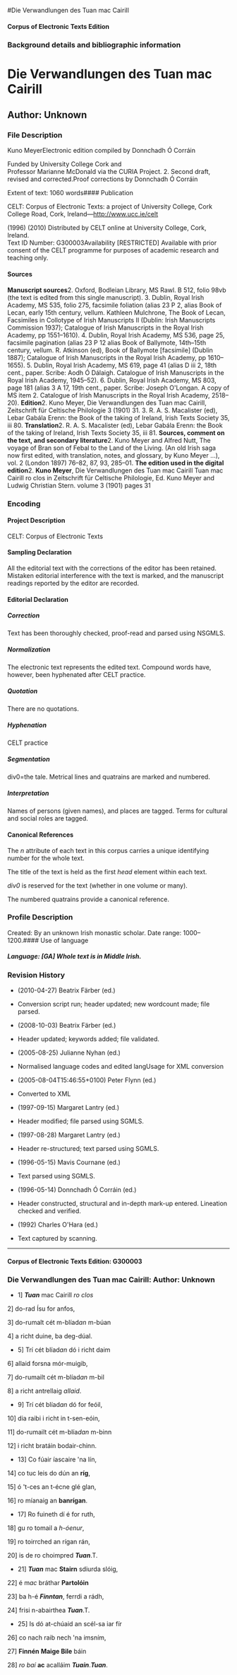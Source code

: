 

#Die Verwandlungen des Tuan mac Cairill


<!-- // 
 function footNote(link) {
 openpopup = window.open(link,"openpopup","width=512,height=128,left=256,top=256,resizable=no,scrollbars=1,menubar=1,statusbar=0,toolbar=0");
}
// -->



#### Corpus of Electronic Texts Edition


### Background details and bibliographic information


Die Verwandlungen des Tuan mac Cairill
======================================


Author: Unknown
---------------


### File Description

Kuno MeyerElectronic edition compiled by Donnchadh Ó Corráin

Funded by University College Cork and  
Professor Marianne McDonald via the CURIA Project. 2. Second draft, revised and corrected.Proof corrections by Donnchadh Ó Corráin

Extent of text: 1060 words#### Publication


CELT: Corpus of Electronic Texts: a project of University College, Cork  
College Road, Cork, Ireland—http://www.ucc.ie/celt

 (1996) (2010) Distributed by CELT online at University College, Cork, Ireland.  
Text ID Number: G300003Availability [RESTRICTED] 
Available with prior consent of the CELT programme for purposes of
academic research and teaching only.


#### Sources


**Manuscript sources**2. Oxford, Bodleian Library, MS Rawl. B 512, folio 98vb (the text is edited from this single manuscript).
3. Dublin, Royal Irish Academy, MS 535, folio 275, facsimile foliation (alias 23 P 2, alias Book of Lecan, early 15th century, vellum. Kathleen Mulchrone, The Book of Lecan, Facsimiles in Collotype of Irish Manuscripts II (Dublin: Irish Manuscripts Commission 1937); Catalogue of Irish Manuscripts in the Royal Irish Academy, pp 1551–1610).
4. Dublin, Royal Irish Academy, MS 536, page 25, facsimile pagination (alias 23 P 12 alias Book of Ballymote, 14th–15th century, vellum. R. Atkinson (ed), Book of Ballymote [facsimile] (Dublin 1887); Catalogue of Irish Manuscripts in the Royal Irish Academy, pp 1610–1655).
5. Dublin, Royal Irish Academy, MS 619, page 41 (alias D iii 2, 18th cent., paper. Scribe: Aodh Ó Dálaigh. Catalogue of Irish
Manuscripts in the Royal Irish Academy, 1945–52).
6. Dublin, Royal Irish Academy, MS 803, page 181 (alias 3 A 17, 19th cent., paper. Scribe: Joseph O'Longan. A copy of MS item 2. Catalogue
of Irish Manuscripts in the Royal Irish Academy, 2518–20).
**Edition**2. Kuno Meyer, Die Verwandlungen des Tuan mac Cairill, Zeitschrift für Celtische Philologie 3 (1901) 31.
3. R. A. S. Macalister (ed), Lebar Gabála Erenn: the
Book of the taking of Ireland, Irish Texts Society 35, iii 80.
**Translation**2. R. A. S. Macalister (ed), Lebar Gabála Erenn: the Book of the taking of Ireland, Irish Texts Society 35, iii 81.
**Sources, comment on the text, and secondary literature**2. Kuno Meyer and Alfred Nutt, The voyage of Bran son of Febal to the Land of the Living. (An old Irish saga now first edited, with translation, notes, and glossary, by Kuno Meyer ...), vol. 2 (London 1897) 76–82, 87, 93, 285–01.
**The edition used in the digital edition**2. **Kuno Meyer**, Die Verwandlungen des Tuan mac Cairill Tuan mac Cairill ro clos in Zeitschrift für Celtische Philologie, Ed. Kuno Meyer and Ludwig Christian Stern. volume 3 (1901) pages 31

### Encoding


#### Project Description


CELT: Corpus of Electronic Texts


#### Sampling Declaration


All the editorial text with the corrections of the editor has been
retained. Mistaken editorial interference with the text is marked, and
the manuscript readings reported by the editor are recorded.


#### Editorial Declaration


##### Correction


Text has been thoroughly checked, proof-read and parsed using
NSGMLS.


##### Normalization


The electronic text represents the edited text. Compound words
have, however, been hyphenated after CELT practice.


##### Quotation


There are no quotations.


##### Hyphenation


CELT practice


##### Segmentation


div0=the tale. Metrical lines and quatrains are
marked and numbered.


##### Interpretation


Names of persons (given names), and places are tagged. Terms for
cultural and social roles are tagged.


#### Canonical References


The *n* attribute of each text in this corpus carries a
unique identifying number for the whole text.


 The title of the text is held as the first *head*
element within each text.


 *div0* is reserved for the
text (whether in one volume or many).


The numbered quatrains provide a canonical reference.


### Profile Description


Created: By an unknown Irish monastic scholar.
 Date range: 1000–1200.#### Use of language


##### Language: [GA] Whole text is in Middle Irish.


### Revision History


* (2010-04-27) Beatrix Färber (ed.)

* Conversion script run; header updated; new wordcount made; file parsed.
* (2008-10-03) Beatrix Färber (ed.)

* Header updated; keywords added; file validated.
* (2005-08-25) Julianne Nyhan (ed.)

* Normalised language codes and edited langUsage for XML conversion
* (2005-08-04T15:46:55+0100) Peter Flynn (ed.)

* Converted to XML
* (1997-09-15) Margaret Lantry (ed.)

* Header modified; file parsed using SGMLS.
* (1997-08-28) Margaret Lantry (ed.)

* Header re-structured; text parsed using SGMLS.
* (1996-05-15) Mavis Cournane (ed.)

* Text parsed using SGMLS.
* (1996-05-14) Donnchadh Ó Corráin (ed.)

* Header constructed, structural and in-depth mark-up entered.
Lineation checked and verified.
* (1992) Charles O'Hara (ed.)

* Text captured by scanning.




---


#### Corpus of Electronic Texts Edition: G300003


### Die Verwandlungen des Tuan mac Cairill: Author: Unknown


- 1] ***Tuan*** mac
Cairill *ro clos*
  
2] do-rad Ísu for
anfos,
  
3] do-rumalt cét
m-blíad*an* m-búan
  
4] a richt duine, ba deg-dúal.

- 5] Trí cét
blíad*an* dó i richt daim
  
6] allaid forsna mór-muigib,
  
7] do-rumailt cét
m-blíad*an* m-bil
  
8] a richt antrellaig *allaid*.

- 9] Trí cét
blíad*an* dó for feóil,
  
10] dia raibi i richt in t-sen-eóin,
  
11] do-rumailt cét
m-blía*dan* m-binn
  
12] i richt bratáin bodair-chinn.

- 13] Co fúair íascaire 'na lín,
  
14] co tuc leis do dún an **ríg**,
  
15] ó 't-ces an t-écne glé glan,
  
16] ro míanaig an **banrígan**.

- 17] Ro fuineth dí é for ruth,
  
18] gu ro tomail a *h-óenur*,
  
19] ro toirrched an rígan rán,
  
20] is de ro choimpred ***Tuan***.T.

- 21] ***Tuan*** mac
**Stairn** sdiurda slóig,
  
22] é m*ac* bráthar
**Partolóin**
  
23] ba h-é ***Finntan***, ferrdi a rádh,
  
24] frisi n-abairthea ***Tuan***.T.

- 25] Is dó at-chúaid an scél-sa iar
fír
  
26] co nach raib nech 'na imsním,
  
27] **Finnén** **Maige
Bile** báin
  
28] *ro baí*
**ac** acalláim
***Tuain***.***Tuan***.










